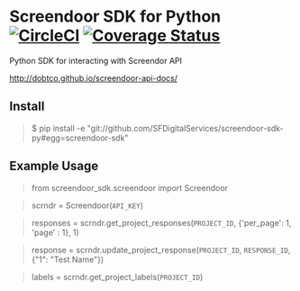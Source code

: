 # Screendoor SDK for Python [![CircleCI](https://badgen.net/circleci/github/SFDigitalServices/screendoor-sdk-py/master)](https://circleci.com/gh/SFDigitalServices/screendoor-sdk-py) [![Coverage Status](https://coveralls.io/repos/github/SFDigitalServices/screendoor-sdk-py/badge.svg?branch=master)](https://coveralls.io/github/SFDigitalServices/screendoor-sdk-py?branch=master)

Python SDK for interacting with Screendor API

http://dobtco.github.io/screendoor-api-docs/

## Install
> $ pip install -e "git://github.com/SFDigitalServices/screendoor-sdk-py#egg=screendoor-sdk"

## Example Usage
> from screendoor_sdk.screendoor import Screendoor

> scrndr = Screendoor(`API_KEY`)

> responses = scrndr.get_project_responses(`PROJECT_ID`, {'per_page': 1, 'page' : 1}, 1)

> response = scrndr.update_project_response(`PROJECT_ID`, `RESPONSE_ID`, {"1": "Test Name"})

> labels = scrndr.get_project_labels(`PROJECT_ID`)

